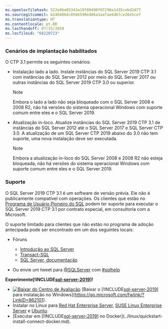 ```yaml
---
ms.openlocfilehash: 522e06e85343a19f80490f07290a1435cebd2d77
ms.sourcegitcommit: b2464064c0566590e486a3aafae6d67ce2645cef
ms.translationtype: HT
ms.contentlocale: pt-BR
ms.lasthandoff: 07/15/2019
ms.locfileid: "68220723"
---
```

### <a name="enabled-deployment-scenarios"></a>Cenários de implantação habilitados

O CTP 3.1 permite os seguintes cenários:

- Instalação lado a lado. Instale instâncias do SQL Server 2019 CTP 3.1 com instâncias do SQL Server 2012 por meio do SQL Server 2017 ou outras instâncias do SQL Server 2019 CTP 3.0 ou superior.
   >[!NOTE]
   >Embora o lado a lado não seja bloqueado com o SQL Server 2008 e 2008 R2, não há versões do sistema operacional Windows com suporte comum entre eles e o SQL Server 2019.
- Atualização in-loco. Atualize instâncias do SQL Server 2019 CTP 3.1 de instâncias do SQL Server 2012 até o SQL Server 2017 e SQL Server CTP 3.0. A atualização de um SQL Server CTP 2019 abaixo do 3.0 não tem suporte, uma nova instalação deve ser executada.
   >[!NOTE]
   >Embora a atualização in-loco do SQL Server 2008 e 2008 R2 não esteja bloqueada, não há versões do sistema operacional Windows com suporte comum entre eles e o SQL Server 2019.

### <a name="support"></a>Suporte

O SQL Server 2019 CTP 3.1 é um software de versão prévia. Ele não é publicamente compatível com operações. Os clientes que estão no [Programa de Usuário Pioneiro do SQL](http://aka.ms/sqleap) podem ter suporte para executar o SQL Server 2019 CTP 3.1 por contrato especial, em consultoria com a Microsoft.

O suporte limitado para clientes que não estão no programa de adoção antecipada pode ser encontrado em um dos seguintes locais:

- Fóruns
  - [Introdução ao SQL Server](https://social.msdn.microsoft.com/Forums/sqlserver/en-US/home?forum=sqlgetstarted)
  - [Transact-SQL](https://social.msdn.microsoft.com/Forums/sqlserver/en-US/home?forum=transactsql)
  - [SQL Server, documentação](https://social.msdn.microsoft.com/Forums/sqlserver/en-US/home?forum=sqldocumentation)

- Ou envie um tweet para [@SQLServer](https://twitter.com/SQLServer) com [#sqlhelp](https://twitter.com/search?q=%23sqlhelp)

**Experimente[!INCLUDE[sql-server-2019](../includes/sssqlv15-md.md)]!**

- [![Baixar do Centro de Avaliação](../includes/media/download2.png)](https://go.microsoft.com/fwlink/?LinkID=862101) [Baixar o [!INCLUDE[sql-server-2019](../includes/sssqlv15-md.md)] para instalação no Windows](https://go.microsoft.com/fwlink/?LinkID=862101).
- Instalar no Linux para [Red Hat Enterprise Server](../linux/quickstart-install-connect-red-hat.md), [SUSE Linux Enterprise Server](../linux/quickstart-install-connect-suse.md) e [Ubuntu](../linux/quickstart-install-connect-ubuntu.md).
- [Executar em [!INCLUDE[sql-server-2019](../includes/sssqlv15-md.md)] no Docker](../linux/quickstart-install-connect-docker.md).